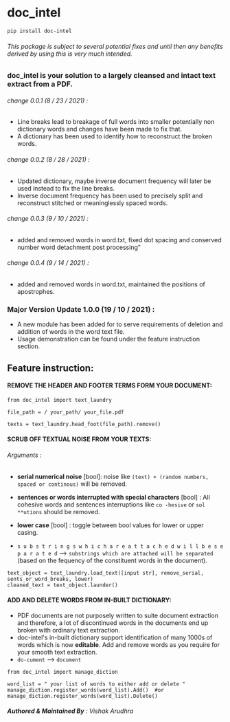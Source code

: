 # doc_intel

`pip install doc-intel`


###### This package is subject to several potential fixes and until then any benefits derived by using this is very much intended. 

### doc_intel is your solution to a largely cleansed and intact text extract from a PDF. 


###### change 0.0.1 (8 / 23 / 2021) :
   * Line breaks lead to breakage of full words into smaller potentially non dictionary words and changes have been made to fix that. 
   * A dictionary has been used to identify how to reconstruct the broken words. 
###### change 0.0.2 (8 / 28 / 2021) :                         
   * Updated dictionary, maybe inverse document frequency will later be used instead to fix the line breaks. 
   * Inverse document frequency has been used to precisely split and reconstruct stitched or meaninglessly spaced words. 
###### change 0.0.3 (9 / 10 / 2021) :
   * added and removed words in word.txt, fixed dot spacing and conserved number word detachment post processing" 

###### change 0.0.4 (9 / 14 / 2021) :
   * added and removed words in word.txt, maintained the positions of apostrophes.
 
### Major Version Update 1.0.0 (19 / 10 / 2021) :
   * A new module has been added for to serve requirements of deletion and addition of words in the word text file. 
   * Usage demonstration can be found under the feature instruction section. 


## Feature instruction:

#### REMOVE THE HEADER AND FOOTER TERMS FORM YOUR DOCUMENT: 

```
from doc_intel import text_laundry

file_path = / your_path/ your_file.pdf

texts = text_laundry.head_foot(file_path).remove()
```

#### SCRUB OFF TEXTUAL NOISE FROM YOUR TEXTS:

###### Arguments : 

* **serial numerical noise** [bool]: noise like `(text) + (random numbers, spaced or continous)` will be removed. 

* **sentences or words interrupted with special characters** [bool] : All cohesive words and sentences interruptions like  `co -hesive` or `sol **utions` should be removed.
 
* **lower case** [bool] : toggle between bool values for lower or upper casing. 

* `s u b s t r i n g s w h i c h a r e a t t a c h e d w i l l b e s e p a r a t e d` --> ``substrings which are attached will be separated`` (based on the fequency of the constituent words in the document). 

```
text_object = text_laundry.load_text([input str], remove_serial, sents_or_word_breaks, lower)
cleaned_text = text_object.launder()
```

#### **ADD** AND **DELETE** WORDS FROM IN-BUILT DICTIONARY:

* PDF documents are not purposely written to suite document extraction and therefore, a lot of discontinued words in the documents end up broken with ordinary text extraction. 
* doc-intel's in-built dictionary support identification of many 1000s of words which is now **editable**. Add and remove words as you require for your smooth text extraction. 
* `do-cument` --> `document`

```
from doc_intel import manage_diction

word_list = " your list of words to either add or delete "
manage_diction.register_words(word_list).Add()  #or
manage_diction.register_words(word_list).Delete()
```


###### **Authored & Maintained By** : Vishak Arudhra
